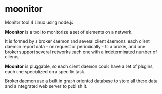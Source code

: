 moonitor
========

Monitor tool 4 Linux using node.js

**Moonitor** is a tool to monitorize a set of elements on a network.

It is formed by a broker daemon and several client daemons, 
each client daemon report data - on request or periodically - to a broker, 
and one broker support several networks each one with a indeterminated number of clients.

**Moonitor** is pluggable, so each client daemon could have a set of plugins, 
each one specialized on a specific task.

Broker daemon use a built in graph oriented database to store all these data and a integrated web server 
to publish it.

